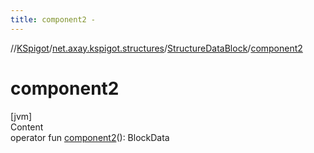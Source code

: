 ```yaml
---
title: component2 -
---
```

//[KSpigot](../../index.md)/[net.axay.kspigot.structures](../index.md)/[StructureDataBlock](index.md)/[component2](component2.md)



# component2  
[jvm]  
Content  
operator fun [component2](component2.md)(): BlockData  



